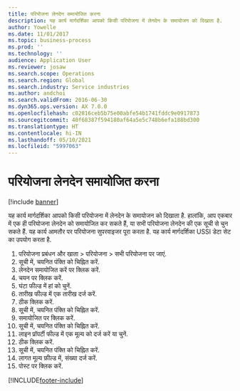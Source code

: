 ```yaml
---
title: परियोजना लेनदेन समायोजित करना
description: यह कार्य मार्गदर्शिका आपको किसी परियोजना में लेनदेन के समायोजन को दिखाता है.
author: Yowelle
ms.date: 11/01/2017
ms.topic: business-process
ms.prod: ''
ms.technology: ''
audience: Application User
ms.reviewer: josaw
ms.search.scope: Operations
ms.search.region: Global
ms.search.industry: Service industries
ms.author: andchoi
ms.search.validFrom: 2016-06-30
ms.dyn365.ops.version: AX 7.0.0
ms.openlocfilehash: c02816ceb5b75e00abfe54b1741fddc9e0917873
ms.sourcegitcommit: 40f68387f594180af64a5e5c748b6efa188bd300
ms.translationtype: HT
ms.contentlocale: hi-IN
ms.lasthandoff: 05/10/2021
ms.locfileid: "5997063"
---
```

# <a name="adjust-project-transactions"></a>परियोजना लेनदेन समायोजित करना

[!include [banner](../../includes/banner.md)]

यह कार्य मार्गदर्शिका आपको किसी परियोजना में लेनदेन के समायोजन को दिखाता है. हालांकि, आप एकबार में एक ही परियोजना लेनदेन को समायोजित कर सकते हैं, या सभी परियोजना लेनदेन की एक सूची से चुन सकते हैं. यह कार्य आमतौर पर परियोजना सुपरवाइजर पूरा करता है. यह कार्य मार्गदर्शिका USSI डेटा सेट का उपयोग करता है.

1. परियोजना प्रबंधन और खाता > परियोजना > सभी परियोजना पर जाएं. 
2. सूची में, चयनित पंक्ति को चिह्नित करें. 
3. लेनदेन समायोजित करें पर क्लिक करें. 
4. चयन पर क्लिक करें. 
5. घंटा फील्ड में हां को चुनें. 
6. तारीख फील्ड में एक तारीख दर्ज करें. 
7. ठीक क्लिक करें. 
8. सूची में, चयनित पंक्ति को चिह्नित करें. 
9. समायोजित पर क्लिक करें. 
10. सूची में, चयनित पंक्ति को चिह्नित करें. 
11. लाइन प्रॉपर्टी फील्ड में एक मूल्य को दर्ज करें या चुनें. 
12. ठीक क्लिक करें. 
13. सूची में, चयनित पंक्ति को चिह्नित करें. 
14. लागत मूल्य फ़ील्ड में, संख्या दर्ज करें. 
15. पोस्ट पर क्लिक करें. 


[!INCLUDE[footer-include](../../includes/footer-banner.md)]